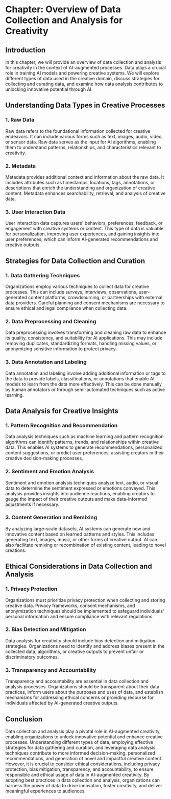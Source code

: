 Chapter: Overview of Data Collection and Analysis for Creativity
================================================================

Introduction
------------

In this chapter, we will provide an overview of data collection and analysis for creativity in the context of AI-augmented processes. Data plays a crucial role in training AI models and powering creative systems. We will explore different types of data used in the creative domain, discuss strategies for collecting and curating data, and examine how data analysis contributes to unlocking innovative potential through AI.

Understanding Data Types in Creative Processes
----------------------------------------------

### 1. Raw Data

Raw data refers to the foundational information collected for creative endeavors. It can include various forms such as text, images, audio, video, or sensor data. Raw data serves as the input for AI algorithms, enabling them to understand patterns, relationships, and characteristics relevant to creativity.

### 2. Metadata

Metadata provides additional context and information about the raw data. It includes attributes such as timestamps, locations, tags, annotations, or descriptions that enrich the understanding and organization of creative content. Metadata enhances searchability, retrieval, and analysis of creative data.

### 3. User Interaction Data

User interaction data captures users' behaviors, preferences, feedback, or engagement with creative systems or content. This type of data is valuable for personalization, improving user experiences, and gaining insights into user preferences, which can inform AI-generated recommendations and creative outputs.

Strategies for Data Collection and Curation
-------------------------------------------

### 1. Data Gathering Techniques

Organizations employ various techniques to collect data for creative processes. This can include surveys, interviews, observations, user-generated content platforms, crowdsourcing, or partnerships with external data providers. Careful planning and consent mechanisms are necessary to ensure ethical and legal compliance when collecting data.

### 2. Data Preprocessing and Cleaning

Data preprocessing involves transforming and cleaning raw data to enhance its quality, consistency, and suitability for AI applications. This may include removing duplicates, standardizing formats, handling missing values, or anonymizing sensitive information to protect privacy.

### 3. Data Annotation and Labeling

Data annotation and labeling involve adding additional information or tags to the data to provide labels, classifications, or annotations that enable AI models to learn from the data more effectively. This can be done manually by human annotators or through semi-automated techniques such as active learning.

Data Analysis for Creative Insights
-----------------------------------

### 1. Pattern Recognition and Recommendation

Data analysis techniques such as machine learning and pattern recognition algorithms can identify patterns, trends, and relationships within creative data. This enables AI systems to generate recommendations, personalized content suggestions, or predict user preferences, assisting creators in their creative decision-making processes.

### 2. Sentiment and Emotion Analysis

Sentiment and emotion analysis techniques analyze text, audio, or visual data to determine the sentiment expressed or emotions conveyed. This analysis provides insights into audience reactions, enabling creators to gauge the impact of their creative outputs and make data-informed adjustments if necessary.

### 3. Content Generation and Remixing

By analyzing large-scale datasets, AI systems can generate new and innovative content based on learned patterns and styles. This includes generating text, images, music, or other forms of creative output. AI can also facilitate remixing or recombination of existing content, leading to novel creations.

Ethical Considerations in Data Collection and Analysis
------------------------------------------------------

### 1. Privacy Protection

Organizations must prioritize privacy protection when collecting and storing creative data. Privacy frameworks, consent mechanisms, and anonymization techniques should be implemented to safeguard individuals' personal information and ensure compliance with relevant regulations.

### 2. Bias Detection and Mitigation

Data analysis for creativity should include bias detection and mitigation strategies. Organizations need to identify and address biases present in the collected data, algorithms, or creative outputs to prevent unfair or discriminatory outcomes.

### 3. Transparency and Accountability

Transparency and accountability are essential in data collection and analysis processes. Organizations should be transparent about their data practices, inform users about the purposes and uses of data, and establish mechanisms for addressing ethical concerns or providing recourse for individuals affected by AI-generated creative outputs.

Conclusion
----------

Data collection and analysis play a pivotal role in AI-augmented creativity, enabling organizations to unlock innovative potential and enhance creative processes. Understanding different types of data, employing effective strategies for data gathering and curation, and leveraging data analysis techniques contribute to more informed decision-making, personalized recommendations, and generation of novel and impactful creative content. However, it is crucial to consider ethical considerations, including privacy protection, bias mitigation, transparency, and accountability, to ensure responsible and ethical usage of data in AI-augmented creativity. By adopting best practices in data collection and analysis, organizations can harness the power of data to drive innovation, foster creativity, and deliver meaningful experiences to audiences.
